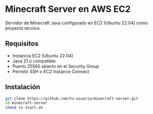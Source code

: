 # Minecraft Server en AWS EC2

Servidor de Minecraft Java configurado en EC2 (Ubuntu 22.04) como proyecto técnico.

## Requisitos
- Instancia EC2 (Ubuntu 22.04)
- Java 21 o compatible
- Puerto 25565 abierto en el Security Group
- Permitir SSH o EC2 Instance Connect

## Instalación
```bash
git clone https://github.com/tu-usuario/minecraft-server.git
cd minecraft-server
chmod +x start.sh
